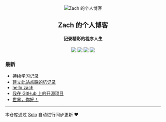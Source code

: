 <p align="center"><img alt="Zach 的个人博客" src="https://static.b3log.org/images/brand/solo-32.png"></p><h2 align="center">
Zach 的个人博客
</h2>

<h4 align="center">记录精彩的程序人生</h4>
<p align="center"><a title="Zach 的个人博客" target="_blank" href="https://github.com/ZachNeverGiveup/solo-blog"><img src="https://img.shields.io/github/last-commit/ZachNeverGiveup/solo-blog.svg?style=flat-square&color=FF9900"></a>
<a title="GitHub repo size in bytes" target="_blank" href="https://github.com/ZachNeverGiveup/solo-blog"><img src="https://img.shields.io/github/repo-size/ZachNeverGiveup/solo-blog.svg?style=flat-square"></a>
<a title="Solo Version" target="_blank" href="https://github.com/b3log/solo/releases"><img src="https://img.shields.io/badge/solo-3.6.4-f1e05a.svg?style=flat-square&color=blueviolet"></a>
<a title="Hits" target="_blank" href="https://github.com/b3log/hits"><img src="https://hits.b3log.org/ZachNeverGiveup/solo-blog.svg"></a></p>

### 最新

* [持续学习记录](https://solo.chinazach.com/articles/2019/09/02/1567396065329.html)
* [建立此站点踩的坑记录](https://solo.chinazach.com/articles/2019/08/30/1567156731869.html)
* [hello zach](https://solo.chinazach.com/articles/2019/08/30/1567155661571.html)
* [我在 GitHub 上的开源项目](https://solo.chinazach.com/my-github-repos)
* [世界，你好！](https://solo.chinazach.com/hello-solo)



---

本仓库通过 [Solo](https://github.com/b3log/solo) 自动进行同步更新 ❤️ 